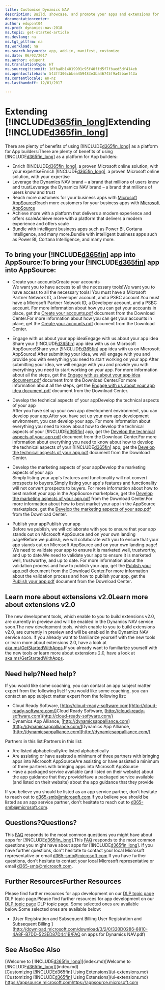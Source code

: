 ```yaml
---
title: Customise Dynamics NAV
description: Build, showcase, and promote your apps and extensions for Dynamics NAV.
documentationcenter: 
author: edupont04
ms.prod: dynamics-nav-2018
ms.topic: get-started-article
ms.devlang: na
ms.tgt_pltfrm: na
ms.workload: na
ms.search.keywords: app, add-in, manifest, customize
ms.date: 06/02/2017
ms.author: edupont
ms.translationtype: HT
ms.sourcegitcommit: 1dfba8b14019991c95f40ffd5f7fbaed5df414eb
ms.openlocfilehash: 543ff306cbbea459483e3ba46745f9a45baef43a
ms.contentlocale: en-nz
ms.lasthandoff: 12/01/2017

---
```

# <a name="extending-included365finlongincludesd365finlongmdmd"></a><span data-ttu-id="b83f5-103">Extending [!INCLUDE[d365fin_long](includes/d365fin_long_md.md)]</span><span class="sxs-lookup"><span data-stu-id="b83f5-103">Extending [!INCLUDE[d365fin_long](includes/d365fin_long_md.md)]</span></span>
<span data-ttu-id="b83f5-104">There are plenty of benefits of using [!INCLUDE[d365fin_long](includes/d365fin_long_md.md)] as a platform for App builders:</span><span class="sxs-lookup"><span data-stu-id="b83f5-104">There are plenty of benefits of using [!INCLUDE[d365fin_long](includes/d365fin_long_md.md)] as a platform for App builders:</span></span>

* <span data-ttu-id="b83f5-105">Enrich [!INCLUDE[d365fin_long](includes/d365fin_long_md.md)], a proven Microsoft online solution, with your expertise</span><span class="sxs-lookup"><span data-stu-id="b83f5-105">Enrich [!INCLUDE[d365fin_long](includes/d365fin_long_md.md)], a proven Microsoft online solution, with your expertise</span></span>  
* <span data-ttu-id="b83f5-106">Leverage the Dynamics NAV brand – a brand that millions of users know and trust</span><span class="sxs-lookup"><span data-stu-id="b83f5-106">Leverage the Dynamics NAV brand – a brand that millions of users know and trust</span></span>  
* <span data-ttu-id="b83f5-107">Reach more customers for your business apps with [Microsoft AppSource](https://appsource.microsoft.com/)</span><span class="sxs-lookup"><span data-stu-id="b83f5-107">Reach more customers for your business apps with [Microsoft AppSource](https://appsource.microsoft.com/)</span></span>  
* <span data-ttu-id="b83f5-108">Achieve more with a platform that delivers a modern experience and offers scale</span><span class="sxs-lookup"><span data-stu-id="b83f5-108">Achieve more with a platform that delivers a modern experience and offers scale</span></span>  
* <span data-ttu-id="b83f5-109">Bundle with intelligent business apps such as Power BI, Cortana Intelligence, and many more.</span><span class="sxs-lookup"><span data-stu-id="b83f5-109">Bundle with intelligent business apps such as Power BI, Cortana Intelligence, and many more.</span></span>  

## <a name="to-bring-your-included365finincludesd365finmdmd-app-into-appsource"></a><span data-ttu-id="b83f5-110">To bring your [!INCLUDE[d365fin](includes/d365fin_md.md)] app into AppSource:</span><span class="sxs-lookup"><span data-stu-id="b83f5-110">To bring your [!INCLUDE[d365fin](includes/d365fin_md.md)] app into AppSource:</span></span>
+ <span data-ttu-id="b83f5-111">Create your accounts</span><span class="sxs-lookup"><span data-stu-id="b83f5-111">Create your accounts</span></span>  
<span data-ttu-id="b83f5-112">We want you to have access to all the necessary tools!</span><span class="sxs-lookup"><span data-stu-id="b83f5-112">We want you to have access to all the necessary tools!</span></span> <span data-ttu-id="b83f5-113">You must have a Microsoft Partner Network ID, a Developer account, and a PSBC account.</span><span class="sxs-lookup"><span data-stu-id="b83f5-113">You must have a Microsoft Partner Network ID, a Developer account, and a PSBC account.</span></span>
<span data-ttu-id="b83f5-114">For more information about how you can get your accounts in place, get the [Create your accounts.pdf](https://go.microsoft.com/fwlink/?linkid=841514) document from the Download Center.</span><span class="sxs-lookup"><span data-stu-id="b83f5-114">For more information about how you can get your accounts in place, get the [Create your accounts.pdf](https://go.microsoft.com/fwlink/?linkid=841514) document from the Download Center.</span></span>

+ <span data-ttu-id="b83f5-115">Engage with us about your app idea</span><span class="sxs-lookup"><span data-stu-id="b83f5-115">Engage with us about your app idea</span></span>  
<span data-ttu-id="b83f5-116">Share your [!INCLUDE[d365fin](includes/d365fin_md.md)] app idea with us on Microsoft AppSource!</span><span class="sxs-lookup"><span data-stu-id="b83f5-116">Share your [!INCLUDE[d365fin](includes/d365fin_md.md)] app idea with us on Microsoft AppSource!</span></span> <span data-ttu-id="b83f5-117">After submitting your idea, we will engage with you and provide you with everything you need to start working on your app.</span><span class="sxs-lookup"><span data-stu-id="b83f5-117">After submitting your idea, we will engage with you and provide you with everything you need to start working on your app.</span></span>
<span data-ttu-id="b83f5-118">For more information about all the steps, get the [Engage with us about your app idea document.pdf](https://go.microsoft.com/fwlink/?linkid=841515) document from the Download Center.</span><span class="sxs-lookup"><span data-stu-id="b83f5-118">For more information about all the steps, get the [Engage with us about your app idea document.pdf](https://go.microsoft.com/fwlink/?linkid=841515) document from the Download Center.</span></span>

+ <span data-ttu-id="b83f5-119">Develop the technical aspects of your app</span><span class="sxs-lookup"><span data-stu-id="b83f5-119">Develop the technical aspects of your app</span></span>    
<span data-ttu-id="b83f5-120">After you have set up your own app development environment, you can develop your app.</span><span class="sxs-lookup"><span data-stu-id="b83f5-120">After you have set up your own app development environment, you can develop your app.</span></span>
<span data-ttu-id="b83f5-121">For more information about everything you need to know about how to develop the technical aspects of your [!INCLUDE[d365fin](includes/d365fin_md.md)] app, get the [Develop the technical aspects of your app.pdf](https://go.microsoft.com/fwlink/?linkid=841516) document from the Download Center.</span><span class="sxs-lookup"><span data-stu-id="b83f5-121">For more information about everything you need to know about how to develop the technical aspects of your [!INCLUDE[d365fin](includes/d365fin_md.md)] app, get the [Develop the technical aspects of your app.pdf](https://go.microsoft.com/fwlink/?linkid=841516) document from the Download Center.</span></span>

+ <span data-ttu-id="b83f5-122">Develop the marketing aspects of your app</span><span class="sxs-lookup"><span data-stu-id="b83f5-122">Develop the marketing aspects of your app</span></span>  
<span data-ttu-id="b83f5-123">Simply listing your app's features and functionality will not convert prospects to buyers.</span><span class="sxs-lookup"><span data-stu-id="b83f5-123">Simply listing your app's features and functionality will not convert prospects to buyers.</span></span> <span data-ttu-id="b83f5-124">For more information about how to best market your app in the AppSource marketplace, get the [Develop the marketing aspects of your app.pdf](https://go.microsoft.com/fwlink/?linkid=841518) from the Download Center.</span><span class="sxs-lookup"><span data-stu-id="b83f5-124">For more information about how to best market your app in the AppSource marketplace, get the [Develop the marketing aspects of your app.pdf](https://go.microsoft.com/fwlink/?linkid=841518) from the Download Center.</span></span>

+ <span data-ttu-id="b83f5-125">Publish your app</span><span class="sxs-lookup"><span data-stu-id="b83f5-125">Publish your app</span></span>  
<span data-ttu-id="b83f5-126">Before we publish, we will collaborate with you to ensure that your app stands out on Microsoft AppSource and on your own landing page!</span><span class="sxs-lookup"><span data-stu-id="b83f5-126">Before we publish, we will collaborate with you to ensure that your app stands out on Microsoft AppSource and on your own landing page!</span></span> <span data-ttu-id="b83f5-127">We need to validate your app to ensure it is marketed well, trustworthy, and up to date.</span><span class="sxs-lookup"><span data-stu-id="b83f5-127">We need to validate your app to ensure it is marketed well, trustworthy, and up to date.</span></span>
<span data-ttu-id="b83f5-128">For more information about the validation process and how to publish your app, get the [Publish your app.pdf](https://go.microsoft.com/fwlink/?linkid=841517) document from the Download Center.</span><span class="sxs-lookup"><span data-stu-id="b83f5-128">For more information about the validation process and how to publish your app, get the [Publish your app.pdf](https://go.microsoft.com/fwlink/?linkid=841517) document from the Download Center.</span></span>

## <a name="learn-more-about-extensions-v20"></a><span data-ttu-id="b83f5-129">Learn more about extensions v2.0</span><span class="sxs-lookup"><span data-stu-id="b83f5-129">Learn more about extensions v2.0</span></span>
<span data-ttu-id="b83f5-130">The new development tools, which enable to you to build extensions v2.0, are currently in preview and will be enabled in the Dynamics NAV service soon.</span><span class="sxs-lookup"><span data-stu-id="b83f5-130">The new development tools, which enable to you to build extensions v2.0, are currently in preview and will be enabled in the Dynamics NAV service soon.</span></span> <span data-ttu-id="b83f5-131">If you already want to familiarize yourself with the new tools or learn more about extensions 2.0, have a look at [aka.ms/GetStartedWithApps](http://aka.ms/GetStartedWithApps).</span><span class="sxs-lookup"><span data-stu-id="b83f5-131">If you already want to familiarize yourself with the new tools or learn more about extensions 2.0, have a look at [aka.ms/GetStartedWithApps](http://aka.ms/GetStartedWithApps).</span></span>  

## <a name="need-help"></a><span data-ttu-id="b83f5-132">Need help?</span><span class="sxs-lookup"><span data-stu-id="b83f5-132">Need help?</span></span>
<span data-ttu-id="b83f5-133">If you would like some coaching, you can contact an app subject matter expert from the following list:</span><span class="sxs-lookup"><span data-stu-id="b83f5-133">If you would like some coaching, you can contact an app subject matter expert from the following list:</span></span>

* <span data-ttu-id="b83f5-134">Cloud Ready Software, [http://cloud-ready-software.com](http://cloud-ready-software.com/)</span><span class="sxs-lookup"><span data-stu-id="b83f5-134">Cloud Ready Software, [http://cloud-ready-software.com](http://cloud-ready-software.com/)</span></span>  
* <span data-ttu-id="b83f5-135">Dynamics App Alliance, [http://dynamicsappalliance.com](http://dynamicsappalliance.com/)</span><span class="sxs-lookup"><span data-stu-id="b83f5-135">Dynamics App Alliance, [http://dynamicsappalliance.com](http://dynamicsappalliance.com/)</span></span>

<span data-ttu-id="b83f5-136">Partners in this list:</span><span class="sxs-lookup"><span data-stu-id="b83f5-136">Partners in this list:</span></span>

* <span data-ttu-id="b83f5-137">Are listed alphabetically</span><span class="sxs-lookup"><span data-stu-id="b83f5-137">Are listed alphabetically</span></span>  
* <span data-ttu-id="b83f5-138">Are assisting or have assisted a minimum of three partners with bringing apps into Microsoft AppSource</span><span class="sxs-lookup"><span data-stu-id="b83f5-138">Are assisting or have assisted a minimum of three partners with bringing apps into Microsoft AppSource</span></span>  
* <span data-ttu-id="b83f5-139">Have a packaged service available (and listed on their website) about the app guidance that they provide</span><span class="sxs-lookup"><span data-stu-id="b83f5-139">Have a packaged service available (and listed on their website) about the app guidance that they provide</span></span>  

<span data-ttu-id="b83f5-140">If you believe you should be listed as an app service partner, don't hesitate to reach out to [d365-smb@microsoft.com](mailto:d365-smb@microsoft.com).</span><span class="sxs-lookup"><span data-stu-id="b83f5-140">If you believe you should be listed as an app service partner, don't hesitate to reach out to [d365-smb@microsoft.com](mailto:d365-smb@microsoft.com).</span></span>

## <a name="questions"></a><span data-ttu-id="b83f5-141">Questions?</span><span class="sxs-lookup"><span data-stu-id="b83f5-141">Questions?</span></span>
<span data-ttu-id="b83f5-142">This [FAQ](https://go.microsoft.com/fwlink/?linkid=841520) responds to the most common questions you might have about apps for [!INCLUDE[d365fin_long](includes/d365fin_long_md.md)].</span><span class="sxs-lookup"><span data-stu-id="b83f5-142">This [FAQ](https://go.microsoft.com/fwlink/?linkid=841520) responds to the most common questions you might have about apps for [!INCLUDE[d365fin_long](includes/d365fin_long_md.md)].</span></span> <span data-ttu-id="b83f5-143">If you have further questions, don't hesitate to contact your local Microsoft representative or email [d365-smb@microsoft.com](mailto:d365-smb@microsoft.com).</span><span class="sxs-lookup"><span data-stu-id="b83f5-143">If you have further questions, don't hesitate to contact your local Microsoft representative or email [d365-smb@microsoft.com](mailto:d365-smb@microsoft.com).</span></span>

## <a name="further-resources"></a><span data-ttu-id="b83f5-144">Further Resources</span><span class="sxs-lookup"><span data-stu-id="b83f5-144">Further Resources</span></span>
<span data-ttu-id="b83f5-145">Please find further resources for app development on our [DLP topic page](https://mbspartner.microsoft.com/BFI/Topic/76) DLP topic page.</span><span class="sxs-lookup"><span data-stu-id="b83f5-145">Please find further resources for app development on our [DLP topic page](https://mbspartner.microsoft.com/BFI/Topic/76) DLP topic page.</span></span> <span data-ttu-id="b83f5-146">Some selected ones are available below:</span><span class="sxs-lookup"><span data-stu-id="b83f5-146">Some selected ones are available below:</span></span>
-   [<span data-ttu-id="b83f5-147">User Registration and Subsequent Billing </span><span class="sxs-lookup"><span data-stu-id="b83f5-147">User Registration and Subsequent Billing </span></span>](http://download.microsoft.com/download/3/2/0/320D0286-8810-4A8F-B7DD-523ED87D441B/FAQ on apps for Dynamics NAV.pdf)



## <a name="see-also"></a><span data-ttu-id="b83f5-148">See Also</span><span class="sxs-lookup"><span data-stu-id="b83f5-148">See Also</span></span>
<span data-ttu-id="b83f5-149">[Welcome to [!INCLUDE[d365fin_long](includes/d365fin_long_md.md)]](index.md)</span><span class="sxs-lookup"><span data-stu-id="b83f5-149">[Welcome to [!INCLUDE[d365fin_long](includes/d365fin_long_md.md)]](index.md)</span></span>  
<span data-ttu-id="b83f5-150">[Customizing [!INCLUDE[d365fin](includes/d365fin_md.md)] Using Extensions](ui-extensions.md)</span><span class="sxs-lookup"><span data-stu-id="b83f5-150">[Customizing [!INCLUDE[d365fin](includes/d365fin_md.md)] Using Extensions](ui-extensions.md)</span></span>  
[<span data-ttu-id="b83f5-151">https://appsource.microsoft.com</span><span class="sxs-lookup"><span data-stu-id="b83f5-151">https://appsource.microsoft.com</span></span>](https://appsource.microsoft.com/en-us/marketplace/apps?product=dynamics-365-for-financials&page=1)

